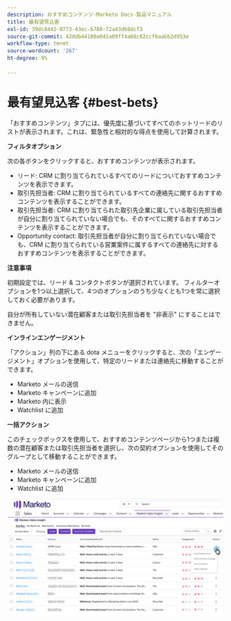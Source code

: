 ```yaml
---
description: おすすめコンテンツ-Marketo Docs-製品マニュアル
title: 最有望見込客
exl-id: 39dc8442-0773-43ec-b788-72a43d68dcf3
source-git-commit: 42ddb44100a041a09ff4a68c02ccf6aabb2d953e
workflow-type: tm+mt
source-wordcount: '267'
ht-degree: 9%

---
```


# 最有望見込客 {#best-bets}

「おすすめコンテンツ」タブには、優先度に基づいてすべてのホットリードのリストが表示されます。これは、緊急性と相対的な得点を使用して計算されます。

**フィルタオプション**

次の各ボタンをクリックすると、おすすめコンテンツが表示されます。

* リード: CRM に割り当てられているすべてのリードについておすすめコンテンツを表示できます。
* 取引先担当者: CRM に割り当てられているすべての連絡先に関するおすすめコンテンツを表示することができます。
* 取引先担当者: CRM に割り当てられた取引先企業に属している取引先担当者が自分に割り当てられていない場合でも、そのすべてに関するおすすめコンテンツを表示することができます。
* Opportunity contact: 取引先担当者が自分に割り当てられていない場合でも、CRM に割り当てられている営業案件に属するすべての連絡先に対するおすすめコンテンツを表示することができます。

**注意事項**

初期設定では、リード &amp; コンタクトボタンが選択されています。 フィルターオプションを1つ以上選択して、4つのオプションのうち少なくとも1つを常に選択しておく必要があります。

自分が所有していない潜在顧客または取引先担当者を &quot;非表示&quot; にすることはできません。

**インラインエンゲージメント**

「アクション」列の下にある dota メニューをクリックすると、次の「エンゲージメント」オプションを使用して、特定のリードまたは連絡先に移動することができます。

* Marketo メールの送信
* Marketo キャンペーンに追加
* Marketo 内に表示  
* Watchlist に追加

**一括アクション**

このチェックボックスを使用して、おすすめコンテンツページから1つまたは複数の潜在顧客または取引先担当者を選択し、次の契約オプションを使用してそのグループとして移動することができます。

* Marketo メールの送信
* Marketo キャンペーンに追加
* Watchlist に追加

![](assets/best-bets-1.png)
